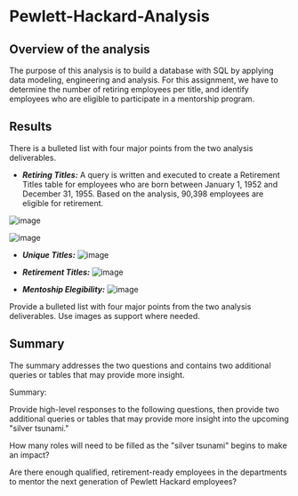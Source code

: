 # Pewlett-Hackard-Analysis

## Overview of the analysis

The purpose of this analysis is to build a database with SQL by applying data modeling, engineering and analysis. For this assignment, we have to determine the number of retiring employees per title, and identify employees who are eligible to participate in a mentorship program. 


## Results

There is a bulleted list with four major points from the two analysis deliverables.

* ***Retiring Titles:*** A query is written and executed to create a Retirement Titles table for employees who are born between January 1, 1952 and December 31, 1955. Based on the analysis, 90,398 employees are eligible for retirement.

![image](https://user-images.githubusercontent.com/95327338/153115922-f7124946-ef8d-4c86-8494-fb0307e62cad.png)

![image](https://user-images.githubusercontent.com/95327338/153113529-c2c9b480-adc8-43f5-affa-2146273cd351.png)

* ***Unique Titles:***
![image](https://user-images.githubusercontent.com/95327338/153113682-ded6e1c1-3451-43aa-8088-6b456fb93814.png)

* ***Retirement Titles:***
![image](https://user-images.githubusercontent.com/95327338/153113802-e7e6100f-530c-4326-83ff-a297a1ef47f0.png)

* ***Mentoship Elegibility:***
![image](https://user-images.githubusercontent.com/95327338/153113892-af8b69b4-2656-4a4b-b0df-02f92e887f82.png)



Provide a bulleted list with four major points from the two analysis deliverables. Use images as support where needed.


## Summary

The summary addresses the two questions and contains two additional queries or tables that may provide more insight.

Summary: 

Provide high-level responses to the following questions, then provide two additional queries or tables that may provide more insight into the upcoming "silver tsunami."

How many roles will need to be filled as the "silver tsunami" begins to make an impact?

Are there enough qualified, retirement-ready employees in the departments to mentor the next generation of Pewlett Hackard employees?

